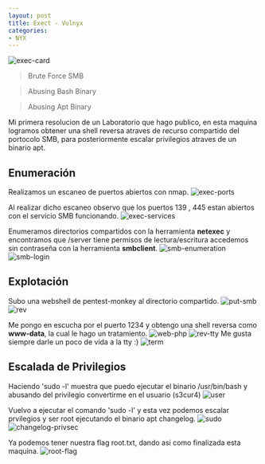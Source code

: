```yaml
---
layout: post
title: Exect - Vulnyx
categories:
- NYX
---
```


![exec-card](https://github.com/user-attachments/assets/2ed2b280-c031-46dd-9e17-8e78ff70ce73)
>Brute Force SMB

>Abusing Bash Binary 

>Abusing Apt Binary 



Mi primera resolucion de un Laboratorio que hago publico, en esta maquina logramos obtener una shell reversa atraves de recurso compartido del portocolo SMB, para posteriormente escalar privilegios atraves de un binario apt.

## Enumeración
Realizamos un escaneo de puertos abiertos con nmap.
![exec-ports](https://github.com/user-attachments/assets/b4cf9be1-fd28-42d6-8304-8916a09c9e56)


Al realizar dicho escaneo observo que los puertos 139 , 445 estan abiertos con el servicio SMB funcionando.
![exec-services](https://github.com/user-attachments/assets/1618b239-0032-42c4-b62e-3c89060005a8)


Enumeramos directorios compartidos con la herramienta **netexec** y  encontramos que /server tiene permisos de lectura/escritura accedemos sin contraseña con la herramienta **smbclient**. 
![smb-enumeration](https://github.com/user-attachments/assets/8b1eaf74-6f8f-411c-bc98-09d3c0604227)
![smb-login](https://github.com/user-attachments/assets/ac60234e-e8b1-40e9-8060-8a790bc0fb57)


## Explotación
Subo una webshell de pentest-monkey al directorio compartido.
![put-smb](https://github.com/user-attachments/assets/817fc0bc-3922-403d-9ad1-e0fe714228b1)
![rev](https://github.com/user-attachments/assets/e39ae493-4258-441a-abb7-11df91030f78)


Me pongo en escucha por el puerto 1234 y obtengo una shell reversa como **www-data**, la cual le hago un tratamiento.
![web-php](https://github.com/user-attachments/assets/0dad11e3-67db-422a-a84b-c6218f1c95ca)
![rev-tty](https://github.com/user-attachments/assets/a64026e8-a292-4857-8082-8a055eb2f79a)
Me gusta siempre darle un poco de vida a la tty :)
![term](https://github.com/user-attachments/assets/30cca5e7-f4e2-4014-8192-efb51c437a06)


## Escalada de Privilegios
Haciendo 'sudo -l' muestra que puedo ejecutar el binario /usr/bin/bash y abusando del privilegio convertirme en el usuario (s3cur4)
![user](https://github.com/user-attachments/assets/1967c068-d940-4088-8557-eaef7d4049f1)


Vuelvo a ejecutar el comando 'sudo -l' y esta vez podemos escalar prvilegios y ser root ejecutando el binario apt changelog.
![sudo](https://github.com/user-attachments/assets/3d35c546-eda8-4a14-a97f-9119e1a0a5bf)
![changelog-privsec](https://github.com/user-attachments/assets/8dfef50f-84d3-4911-9d90-d490af981609)


Ya podemos tener nuestra flag root.txt, dando asi como finalizada esta maquina.
![root-flag](https://github.com/user-attachments/assets/5ce66449-57a4-44a1-a863-35cd210fa38c)































